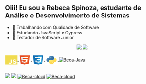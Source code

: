 ## Oiii! Eu sou a Rebeca Spinoza, estudante de Análise e Desenvolvimento de Sistemas

- 🔭 Trabalhando com Qualidade de Software
- 🌱 Estudando JavaScript e Cypress
- 🔎 Testador de Software Junior


<div align="center">
  <a href="https://github.com/RebecaSpinoza">
  <img height="180em" src="https://github-readme-stats.vercel.app/api?username=RebecaSpinoza&show_icons=true&theme=dracula&include_all_commits=true&count_private=true"/>
  <img height="180em" src="https://github-readme-stats.vercel.app/api/top-langs/?username=RebecaSpinoza&layout=compact&langs_count=7&theme=dracula"/>
</div>
<div style="display: inline_block"><br>
  <img align="center" alt="Beca-Js" height="30" width="40" src="https://raw.githubusercontent.com/devicons/devicon/master/icons/javascript/javascript-plain.svg">
  <img align="center" alt="Beca-HTML" height="30" width="40" src="https://raw.githubusercontent.com/devicons/devicon/master/icons/html5/html5-original.svg">
  <img align="center" alt="Beca-CSS" height="30" width="40" src="https://raw.githubusercontent.com/devicons/devicon/master/icons/css3/css3-original.svg">
  <img align="center" alt="Beca-Python" height="30" width="40" src="https://raw.githubusercontent.com/devicons/devicon/master/icons/python/python-original.svg">
  <img align="center" alt="Beca-Java" height="30" width="40" src="https://cdn.jsdelivr.net/gh/devicons/devicon/icons/java/java-original-wordmark.svg" />
        
</div>
  
  ##
 
<div> 
  <a href="https://www.instagram.com/rebeca_spinoza_/" target="_blank"><img src="https://img.shields.io/badge/-Instagram-%23E4405F?style=for-the-badge&logo=instagram&logoColor=white" target="_blank"></a>
  <a href = "mailto:beca.spinoza@gmail.com"><img src="https://img.shields.io/badge/-Gmail-%23333?style=for-the-badge&logo=gmail&logoColor=white" target="_blank"></a>
  <a href="https://www.linkedin.com/in/rebeca-spinoza-4a38b31a4" target="_blank"><img alt="Beca-cloud" height="30" width="40"  src="https://cdn.jsdelivr.net/gh/devicons/devicon/icons/linkedin/linkedin-original.svg" /></a> 
  <a href="https://www.cloudskillsboost.google/public_profiles/ccc3ca54-7da6-425a-8ac9-5f3de963649a"><img alt="Beca-cloud" height="30" width="40" src="https://cdn.jsdelivr.net/gh/devicons/devicon/icons/googlecloud/googlecloud-original.svg"  /></a>

 
</div>
